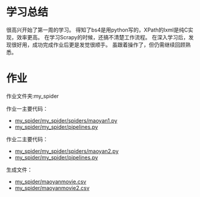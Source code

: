 # 学习总结

很高兴开始了第一周的学习。
得知了bs4是用python写的，XPath的lxml是纯C实现，效率更高。
在学习Scrapy的时候，还搞不清楚工作流程。
在深入学习后，发现很好用，成功完成作业后更是发觉很顺手。
虽跟着操作了，但仍需继续回顾熟悉。

# 作业

作业文件夹:my_spider

作业一主要代码：

+ [my_spider/my_spider/spiders/maoyan1.py](https://github.com/Bonnenult222RenYu/Python-002/blob/master/week01/my_spider/my_spider/spiders/maoyan1.py )
+ [my_spider/my_spider/pipelines.py](https://github.com/Bonnenult222RenYu/Python-002/blob/master/week01/my_spider/my_spider/pipelines.py)

作业二主要代码：
+ [my_spider/my_spider/spiders/maoyan2.py](https://github.com/Bonnenult222RenYu/Python-002/blob/master/week01/my_spider/my_spider/spiders/maoyan2.py)
+ [my_spider/my_spider/pipelines.py](https://github.com/Bonnenult222RenYu/Python-002/blob/master/week01/my_spider/my_spider/pipelines.py)

生成文件：
+ [my_spider/maoyanmovie.csv](https://github.com/Bonnenult222RenYu/Python-002/blob/master/week01/my_spider/maoyanmovie.csv)
+ [my_spider/maoyanmovie2.csv](https://github.com/Bonnenult222RenYu/Python-002/blob/master/week01/my_spider/maoyanmovie2.csv)